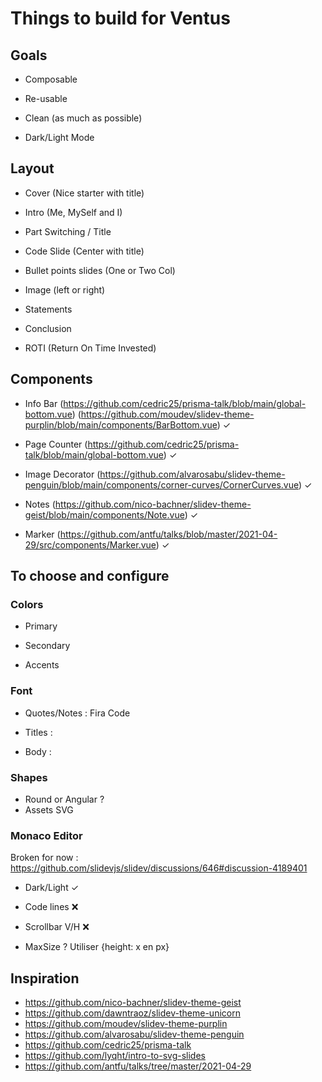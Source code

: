 # Things to build for Ventus

## Goals

- Composable

- Re-usable
- Clean (as much as possible)
- Dark/Light Mode

## Layout

- Cover (Nice starter with title)

- Intro (Me, MySelf and I)
- Part Switching / Title
- Code Slide (Center with title)
- Bullet points slides (One or Two Col)
- Image (left or right)
- Statements
- Conclusion
- ROTI (Return On Time Invested)

## Components 

- Info Bar (https://github.com/cedric25/prisma-talk/blob/main/global-bottom.vue) (https://github.com/moudev/slidev-theme-purplin/blob/main/components/BarBottom.vue) ✓

- Page Counter (https://github.com/cedric25/prisma-talk/blob/main/global-bottom.vue) ✓
- Image Decorator (https://github.com/alvarosabu/slidev-theme-penguin/blob/main/components/corner-curves/CornerCurves.vue) ✓
- Notes (https://github.com/nico-bachner/slidev-theme-geist/blob/main/components/Note.vue) ✓
- Marker (https://github.com/antfu/talks/blob/master/2021-04-29/src/components/Marker.vue) ✓

## To choose and configure

### Colors

- Primary

- Secondary
- Accents

### Font
 
- Quotes/Notes : Fira Code

- Titles :
  
- Body :  

### Shapes

- Round or Angular ?
- Assets SVG

### Monaco Editor

  Broken for now : https://github.com/slidevjs/slidev/discussions/646#discussion-4189401

- Dark/Light ✓

- Code lines ❌

- Scrollbar V/H ❌

- MaxSize ? Utiliser {height: x en px}

## Inspiration 

- https://github.com/nico-bachner/slidev-theme-geist
- https://github.com/dawntraoz/slidev-theme-unicorn
- https://github.com/moudev/slidev-theme-purplin
- https://github.com/alvarosabu/slidev-theme-penguin
- https://github.com/cedric25/prisma-talk
- https://github.com/lyqht/intro-to-svg-slides
- https://github.com/antfu/talks/tree/master/2021-04-29
